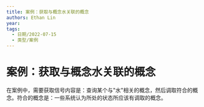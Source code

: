 ```yaml
---
title: 案例：获取与概念水关联的概念
authors: Ethan Lin
year:
tags:
  - 日期/2022-07-15 
  - 类型/案例 
---
```



# 案例：获取与概念水关联的概念






在案例中，需要获取信号内容是：查询某个与"水"相关的概念，然后调取符合的概念。符合的概念是：一些系统认为所处的状态所应该有调取的概念。


